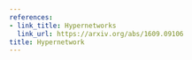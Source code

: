```yaml
---
references:
- link_title: Hypernetworks
  link_url: https://arxiv.org/abs/1609.09106
title: Hypernetwork
---
```

